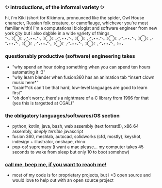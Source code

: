 ### ✨ introductions, of the informal variety ✨
hi, i'm Kiki (short for Kikimora, pronounced like the spider, Owl House character, Russian folk creature, or camoflauge, whichever you're most familiar with)! i'm a computational biologist and software engineer from new york city but i also dabble in a wide variety of things <br>
⁺‧₊☽◯☾₊‧⁺˖⋆⋆˖⁺‧₊☽◯☾₊‧⁺˖⋆⋆˖⁺‧₊☽◯☾₊‧⁺˖⋆⋆˖⁺‧₊☽◯☾₊‧⁺˖⋆⋆˖⁺‧₊☽◯☾₊‧⁺˖⋆⋆˖⁺‧₊☽◯☾₊‧⁺˖⋆⋆˖⁺‧₊☽◯☾₊‧⁺˖⋆⋆˖⁺‧₊☽◯☾₊‧⁺˖⋆⋆˖⁺‧₊☽⋆˖

### questionably productive (software) engineering takes
- "why spend an hour doing something when you can spend ten hours automating it :3"
- "why learn blender when fusion360 has an animation tab \*insert clown music here\*"
- "brainf*ck can't be that hard, low-level languages are good to learn first"
- "oh don't worry, there's a nightmare of a C library from 1996 for that (yes this is targetted at CGAL)"

### the obligatory languages/softwares/OS section
- python, kotlin, java, bash, web assembly (text format!!), x86_64 assembly, *deeply terrible* javascript
- fusion 360, meshlab, autocad, solidworks (cfd, mostly), keyshot, indesign + illustrator, onshape, rhino
- pop-os! supremacy (i want a mac please... my computer takes 45 seconds to wake from sleep but only 10 to boot somehow)

### [call me, beep me, if you want to reach me!](https://open.spotify.com/album/5Rda027uD8ncoNMIXtngWL)
- most of my code is for proprietary projects, but i <3 open source and would love to help out with an open source project

